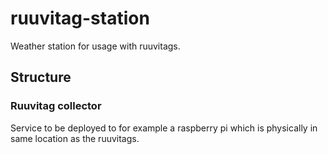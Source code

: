 # ruuvitag-station
Weather station for usage with ruuvitags.

## Structure

### Ruuvitag collector
Service to be deployed to for example a raspberry pi which is physically in same location as the ruuvitags.
